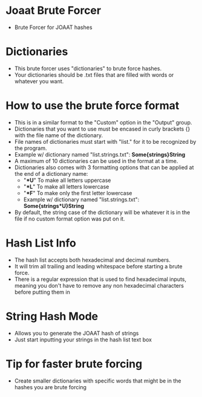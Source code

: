 # Joaat Brute Forcer
- Brute Forcer for JOAAT hashes

# Dictionaries
- This brute forcer uses "dictionaries" to brute force hashes.
- Your dictionaries should be .txt files that are filled with words or whatever you want.

# How to use the brute force format
- This is in a similar format to the "Custom" option in the "Output" group.
- Dictionaries that you want to use must be encased in curly brackets {} with the file name of the dictionary.
- File names of dictionaries must start with "list." for it to be recognized by the program.
- Example w/ dictionary named "list.strings.txt":  **Some{strings}String**
- A maximum of 10 dictionaries can be used in the format at a time.
- Dictionaries also comes with 3 formatting options that can be applied at the end of a dictionary name:
	- "**\*U**" To make all letters uppercase
	- "**\*L**" To make all letters lowercase
	- "**\*F**" To make only the first letter lowercase
	- Example w/ dictionary named "list.strings.txt":  **Some{strings\*U}String**
- By default, the string case of the dictionary will be whatever it is in the file if no custom format option was put on it.

# Hash List Info
- The hash list accepts both hexadecimal and decimal numbers.
- It will trim all trailing and leading whitespace before starting a brute force.
- There is a regular expression that is used to find hexadecimal inputs, meaning you don't have to remove any non hexadecimal characters before putting them in

# String Hash Mode
- Allows you to generate the JOAAT hash of strings
- Just start inputting your strings in the hash list text box

# Tip for faster brute forcing
- Create smaller dictionaries with specific words that might be in the hashes you are brute forcing
